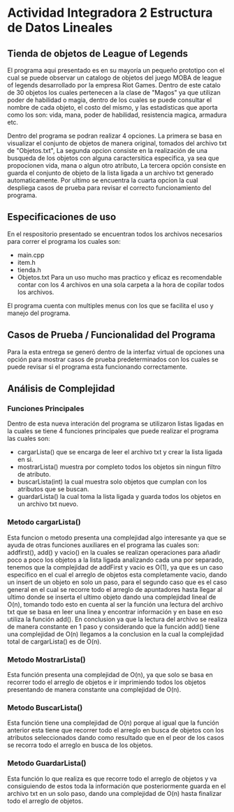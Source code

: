 # Actividad Integradora 2 Estructura de Datos Lineales

## Tienda de objetos de League of Legends

El programa aqui presentado es en su mayoría un pequeño prototipo con el cual se puede observar un catalogo de objetos del juego MOBA de league of legends desarrollado por la empresa Riot Games. Dentro de este catalo de 30 objetos los cuales pertenecen a la clase de "Magos" ya que utilizan poder de habilidad o magia, dentro de los cuales se puede consultar el nombre de cada objeto, el costo del mismo, y las estadisticas que aporta como los son: vida, mana, poder de habilidad, resistencia magica, armadura etc.

Dentro del programa se podran realizar 4 opciones. La primera se basa en visualizar el conjunto de objetos de manera original, tomados del archivo txt de "Objetos.txt", La segunda opcion consiste en la realización de una busqueda de los objetos con alguna caractersitica especifica, ya sea que propocionen vida, mana o algun otro atributo, La tercera opción consiste en guarda el conjunto de objeto de la lista ligada a un archivo txt generado automaticamente. Por ultimo se encuentra la cuarta opcion la cual despliega casos de prueba para revisar el correcto funcionamiento del programa.

## Especificaciones de uso

En el respositorio presentado se encuentran todos los archivos necesarios para correr el programa los cuales son:
* main.cpp
* item.h
* tienda.h
* Objetos.txt
Para un uso mucho mas practico y eficaz es recomendable contar con los 4 archivos en una sola carpeta a la hora de copilar todos los archivos.

El programa cuenta con multiples menus con los que se facilita el uso y manejo del programa.

## Casos de Prueba / Funcionalidad del Programa

Para la esta entrega se generó dentro de la interfaz virtual de opciones una opción para mostrar casos de prueba predeterminados con los cuales se puede revisar si el programa esta funcionando correctamente.

## Análisis de Complejidad
### Funciones Principales

Dentro de esta nueva interación del programa se utilizaron listas ligadas en la cuales se tiene 4 funciones principales que puede realizar el programa las cuales son: 
* cargarLista() que se encarga de leer el archivo txt y crear la lista ligada en si.
* mostrarLista() muestra por completo todos los objetos sin ningun filtro de atributo.
* buscarLista(int) la cual muestra solo objetos que cumplan con los atributos que se buscan.
* guardarLista() la cual toma la lista ligada y guarda todos los objetos en un archivo txt nuevo.

### Metodo cargarLista()

Esta funcion o metodo presenta una complejidad algo interesante ya que se ayuda de otras funciones auxiliares en el programa las cuales son: addfirst(), add() y vacio() en la cuales se realizan operaciones para añadir poco a poco los objetos a la lista ligada analizando cada una por separado, tenemos que la complejidad de addFirst y vacio es O(1), ya que es un caso especifico en el cual el arreglo de objetos esta completamente vacio, dando un insert de un objeto en solo un paso, para el segundo caso que es el caso general en el cual se recorre todo el arreglo de apuntadores hasta llegar al ultimo donde se inserta el ultimo objeto dando una complejidad lineal de O(n), tomando todo esto en cuenta al ser la función una lectura del archivo txt que se basa en leer una linea y encontrar información y en base en eso utiliza la función add(). En conclusion ya que la lectura del archivo se realiza de manera constante en 1 paso y considerando que la función add() tiene una complejidad de O(n) llegamos a la conclusion en la cual la complejidad total de cargarLista() es de O(n).

### Metodo MostrarLista()

Esta función presenta una complejidad de O(n), ya que solo se basa en recorrer todo el arreglo de objetos e ir imprimiendo todos los objetos presentando de manera constante una complejidad de O(n).

### Metodo BuscarLista()

Esta función tiene una complejidad de O(n) porque al igual que la función anterior esta tiene que recorrer todo el arreglo en busca de objetos con los atributos seleccionados dando como resultado que en el peor de los casos se recorra todo el arreglo en busca de los objetos.

### Metodo GuardarLista()

Esta función lo que realiza es que recorre todo el arreglo de objetos y va consiguiendo de estos toda la información que posteriormente guarda en el archivo txt en un solo paso, dando una complejidad de O(n) hasta finalizar todo el arreglo de objetos.
